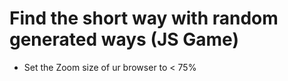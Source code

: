 # Find the short way with random generated ways (JS Game)
* Set the Zoom size of ur browser to < 75%
